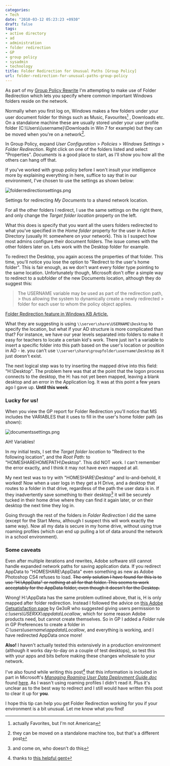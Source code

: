 ```yaml
---
categories:
- Tech
date: "2010-03-12 05:23:23 +0930"
draft: false
tags:
- active directory
- ad
- administration
- folder redirection
- GP
- group policy
- sysadmin
- technology
title: Folder Redirection for Unusual Paths [Group Policy]
url: folder-redirection-for-unusual-paths-group-policy
---
```

As part of my [Group Policy Rewrite](//the.geekorium.com.au/?s=group+policy) I'm attempting to make use of Folder Redirection which lets you specify where common important Windows folders reside on the network.

Normally when you first log on, Windows makes a few folders under your user document folder for things such as Music, Favourites[^1] , Downloads etc. On a standalone machine these are usually stored under your user profile folder (C:\Users\\{username}\Downloads in Win 7 for example) but they can be moved when you're on a network[^2].

In Group Policy, expand *User Configuration* > *Policies* > *Windows Settings* > *Folder Redirection*. Right click on one of the folders listed and select "Properties". *Documents* is a good place to start, as I'll show you how all the others can hang off that.

If you've worked with group policy before I won't insult your intelligence more by explaining everything in here, suffice to say that in our environment, I've chosen to use the settings as shown below:

![folderredirectionsettings.png](https://turbo.geekorium.com.au/images/folderredirectionsettings.png)

Settings for redirecting *My Documents* to a shared network location.

For all the other folders I redirect, I use the same settings on the right there, and only change the *Target folder location* property on the left.

What this does is specify that you want all the users folders redirected to what you've specified in the *Home folder* property for the user in Active Directory (usually H: somewhere on your network). This is I suspect how most admins configure their document folders. The issue comes with the other folders later on. Lets work with the Desktop folder for example.

To redirect the Desktop, you again access the properties of that folder. This time, you'll notice you lose the option to "Redirect to the user's home folder". This is fair enough, as we don't want every folder type pointing to the same location. Unfortunately though, Microsoft don't offer a simple way to redirect to a subfolder of the new Documents location, although they do suggest this:

> The USERNAME variable may be used as part of the redirection path, > thus allowing the system to dynamically create a newly redirected > folder for each user to whom the policy object applies.

[Folder Redirection feature in Windows KB Article.](http://support.microsoft.com/kb/232692)

What they are suggesting is using `\\server\share\USERNAME\Desktop` to specify the location, but what if your AD structure is more complicated than that? For instance, we have our year levels separated into folders to make it easy for teachers to locate a certain kid's work. There just isn't a variable to insert a specific folder into this path based on the user's location or position in AD - ie. you can't use `\\server\share\groupfolder\username\Desktop` as it just doesn't exist.

The next logical step was to try inserting the mapped drive into this field: "H:\Desktop". The problem here was that at the point that the logon process connects to the desktop, the H: has not yet been mapped, leaving a blank desktop and an error in the Application log. It was at this point a few years ago I gave up. **Until this week**.

### Lucky for us!

When you view the GP report for Folder Redirection you'll notice that MS includes the VARIABLES that it uses to fill in the user's home folder path (as shown):

![documentssettings.png](https://turbo.geekorium.com.au/images/documentssettings.png)

AH! Variables!

In my initial tests, I set the *Target folder location* to "Redirect to the following location", and the *Root Path:* to "HOMESHAREHOMEPATH\Desktop". This did NOT work. I can't remember the error exactly, and I think it may not have even mapped at all.

My next test was to try with "HOMESHARE\Desktop" and lo-and-behold, it worked! Now when a user logs in they get a H Drive, and a desktop that routes to a folder in that drive, regardless of the path the user data is in. If they inadvertently save something to their desktop[^3] it will be securely tucked in their home drive where they can find it again later, or on their desktop the next time they log in.

Going through the rest of the folders in *Folder Redirection* I did the same (except for the Start Menu, although I suspect this will work exactly the same way). Now all my data is secure in my home drive, without using true roaming profiles (which can end up pulling a lot of data around the network in a school environment).

### Some caveats

Even after multiple iterations and rewrites, Adobe software still cannot handle expanded network paths for saving application data. If you redirect AppData to "HOMESHARE\AppData" even something as new as Adobe Photoshop CS4 refuses to load. ~~The only solution I have found for this is to use "H:\AppData" or nothing at all for that folder. This seems to work acceptably for the AppData folder, even though it doesn't for the Desktop.~~

Wrong! H:\AppData has the same problem outlined above, that is, H is only mapped after folder redirection. Instead I followed the advice on [this Adobe Getsatisfaction page](http://getsatisfaction.com/adobe/topics/why_do_adobe_products_crash_in_a_roaming_user_profile_environment) by Ge3oR who suggested giving users permission to *c:\users\USERXX\appdata\Locallow*, which for some reason Adobe products need, but cannot create themselves. So in GP I added a *Folder* rule in GP Preferences to create a folder in *C:\users\username\appdata\Locallow*, and everything is working, and I have redirected AppData once more!

**Also!** I haven't actually tested this extensively in a production environment (although it works day-to-day on a couple of test desktops), so test this with your apps and bits before making these changes wholesale to your network.

I've also found while writing this post[^4] that this information is included in part in Microsoft's *[Managing Roaming User Data Deployment Guide.doc](http://download.microsoft.com/download/3/b/a/3ba6d659-6e39-4cd7-b3a2-9c96482f5353/Managing+Roaming+User+Data+Deployment+Guide.doc)* found [here](http://www.microsoft.com/downloads/details.aspx?FamilyID=311f4be8-9983-4ab0-9685-f1bfec1e7d62&DisplayLang=en). As I wasn't using roaming profiles I didn't read it. Plus it's unclear as to the best way to redirect and I still would have written this post to clear it up for **you**.

I hope this tip can help you get Folder Redirection working for you if your environment is a bit unusual. Let me know what you find!

[^1]: actually Favorites, but I'm not American
[^2]: they can be moved on a standalone machine too, but that's a different post
[^3]: and come on, who doesn't do this
[^4]: thanks to [this helpful gent](http://blog.amal.net/?p=2706)
